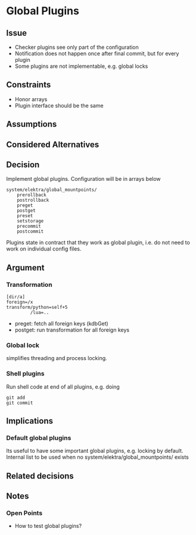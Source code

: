 # Global Plugins

## Issue

- Checker plugins see only part of the configuration
- Notification does not happen once after final commit, but for every
    plugin
- Some plugins are not implementable, e.g. global locks

## Constraints

- Honor arrays
- Plugin interface should be the same

## Assumptions

## Considered Alternatives

## Decision

Implement global plugins. Configuration will be in arrays below

    system/elektra/global_mountpoints/
        prerollback
        postrollback
        preget
        postget
        preset
        setstorage
        precommit
        postcommit

Plugins state in contract that they work as global plugin, i.e.
do not need to work on individual config files.

## Argument

### Transformation

    [dir/a]
    foreign=/x
    transform/python=self+5
             /lua=..

- preget: fetch all foreign keys (kdbGet)
- postget: run transformation for all foreign keys

### Global lock

simplifies threading and process locking.

### Shell plugins

Run shell code at end of all plugins, e.g. doing

    git add
    git commit

## Implications

### Default global plugins

Its useful to have some important global plugins, e.g. locking by default.
Internal list to be used when no system/elektra/global_mountpoints/ exists


## Related decisions

## Notes

### Open Points

- How to test global plugins?

